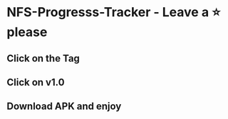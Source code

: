 # NFS-Progresss-Tracker - Leave a ⭐ please

## Click on the Tag 
## Click on v1.0
## Download APK and enjoy
